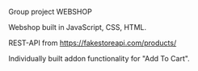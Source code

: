 Group project WEBSHOP 

Webshop built in JavaScript, CSS, HTML. 

REST-API from https://fakestoreapi.com/products/

Individually built addon functionality for "Add To Cart".


